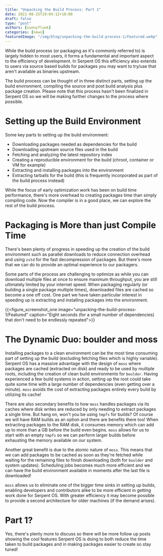 ```yaml
---
title: "Unpacking the Build Process: Part 1"
date: 2021-08-25T19:04:12+10:00
draft: false
type: "post"
authors: [sunnyflunk]
categories: [news]
featuredImage: "/img/blog/unpacking-the-build-process-1/Featured.webp"
---
```


While the build process (or packaging as it's commonly referred to) is largely hidden to most users, it forms a
fundamental and important aspect to the efficiency of development. In Serpent OS this efficiency also extends to
users via source based builds for packages you may want to try/use that aren't available as binaries upstream.

<!--more-->

The build process can be thought of in three distinct parts, setting up the build environment, compiling the source
and post build analysis plus package creation. Please note that this process hasn't been finalized in Serpent OS so
we will be making further changes to the process where possible.

# Setting up the Build Environment

Some key parts to setting up the build environment:

- Downloading packages needed as dependencies for the build
- Downloading upstream source files used in the build
- Fetching and analyzing the latest repository index
- Creating a reproducible environment for the build (chroot, container or VM for example)
- Extracting and installing packages into the environment
- Extracting tarballs for the build (this is frequently incorporated as part of the build process instead)

While the focus of early optimization work has been on build time performance, there's more overhead to creating
packages time than simply compiling code. Now the compiler is in a good place, we can explore the rest of the
build process.

# Packaging is More than just Compile Time

There's been plenty of progress in speeding up the creation of the build environment such as parallel downloads to
reduce connection overhead and using `zstd` for the fast decompression of packages. But there's more that we can
do to provide an optimal experience to our packagers.

Some parts of the process are challenging to optimize as while you can download multiple files at once to ensure
maximum throughput, you are still ultimately limited by your internet speed. When packaging regularly (or building
a single package multiple times), downloaded files are cached so become a one off cost. One part we have taken
particular interest in speeding up is extracting and installing packages into the environment.

{{<figure_screenshot_one image="unpacking-the-build-process-1/Featured" caption="Eight seconds (for a small number of dependencies) that don't need to be endlessly repeated">}}

# The Dynamic Duo: boulder and moss

Installing packages to a clean environment can be the most time consuming part of setting up the build (excluding
fetching files which is highly variable). Serpent OS has a massive advantage with the design of `moss` where
packages are cached (extracted on disk) and ready to be used by multiple roots, including the creation of clean
build environments for `boulder`. Having experienced a few build systems in action, setting up the root could take
quite some time with a large number of dependencies (even getting over a minute). `moss` avoids the cost of extracting
packages entirely every build by utilizing its cache!

There are also secondary benefits to how `moss` handles packages via its caches where disk writes are reduced by only
needing to extract packages a single time. But hang on, won't you be using `tmpfs` for builds? Of course we will have
RAM builds as an option and there are benefits there too! When extracting packages to the RAM disk, it consumes memory
which can add up to more than a GB before the build even begins. `moss` allows for us to start with an empty `tmpfs` so
we can perform larger builds before exhausting the memory available on our system.

Another great benefit is due to the atomic nature of `moss`. This means that we can add packages to be cached as
soon as they're fetched while waiting for the remaining files to finish downloading (both for `boulder` and system
updates). Scheduling jobs becomes much more efficient and we can have the build environment available in moments after
the last file is downloaded!

`moss` allows us to eliminate one of the bigger time sinks in setting up builds, enabling developers and
contributors alike to be more efficient in getting work done for Serpent OS. With greater efficiency it may become
possible to provide a second architecture for older machines (if the demand arises).

# Part 1?

Yes, there's plenty more to discuss so there will be more follow up posts showing the cool features Serpent OS is doing
to both reduce the time taken to build packages and in making packages easier to create so stay tuned!
